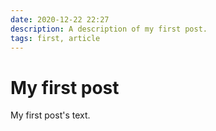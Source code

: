 ```yaml
---
date: 2020-12-22 22:27
description: A description of my first post.
tags: first, article
---
```

# My first post

My first post's text.
